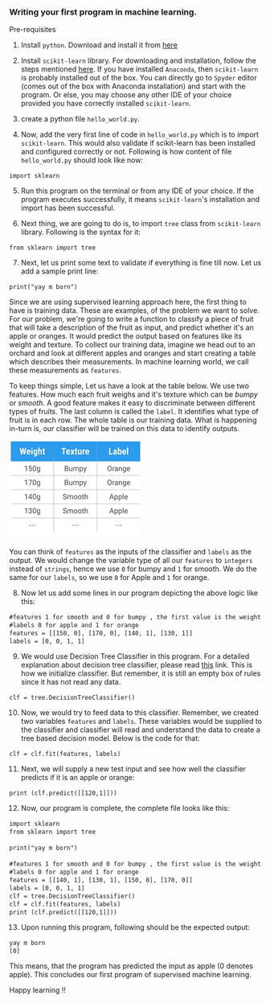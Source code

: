 
### Writing your first program in machine learning.

Pre-requisites
1.  Install `python`. Download and install it from [here](https://www.python.org/downloads/)
2. Install `scikit-learn` library. For downloading and installation, follow the steps mentioned [here](http://scikit-learn.org/stable/install.html). 
If you have installed `Anaconda`, then `scikit-learn` is probably installed out of the box. You can directly go to `Spyder` editor (comes out of the box with Anaconda installation) and start with the program. 
Or else, you may choose any other IDE of your choice provided you have correctly installed `scikit-learn`.

3. create a python file `hello_world.py`.

4. Now, add the very first line of code in `hello_world.py` which is to import `scikit-learn`. 
This would also validate if scikit-learn has been installed and configured correctly or not. 
Following is how content of file `hello_world.py` should look like now:
````
import sklearn
````

5. Run this program on the terminal or from any IDE of your choice. If the program executes successfully, it means `scikit-learn`'s installation and import has been successful.

6. Next thing, we are going to do is, to import `tree` class from `scikit-learn` library. Following is the syntax for it:
````
from sklearn import tree
````

7. Next, let us print some text to validate if everything is fine till now. Let us add a sample print line:
````
print("yay m born")
````

Since we are using supervised learning approach here, the first thing to have is training data. These are examples, of the problem we want to solve. 
For our problem, we're going to write a function to classify a piece of fruit that will take a description of the fruit as input, and predict whether it's an apple or oranges. It would predict the output based on features like its weight and texture.
To collect our training data, imagine we head out to an orchard and look at different apples and oranges and start creating a table which describes their measurements. In machine learning world, we call these measurements as `features`.

To keep things simple, Let us have a look at the table below. We use two features. How much each fruit weighs and it's texture which can be _bumpy_ or _smooth_. 
A good feature makes it easy to discriminate between different types of fruits. The last column is called the `label`. It identifies what type of fruit is in each row. The whole table is our training data. 
What is happening in-turn is, our classifier will be trained on this data to identify outputs.
      
      
  ![data](ml_hello_world.png)


You can think of `features` as the inputs of the classifier and `labels` as the output. We would change the variable type of all our `features` to `integers` instead of `strings`, 
hence we use `0` for bumpy and `1` for smooth. We do the same for our `labels`, so we use `0` for Apple and `1` for orange.

8. Now let us add some lines in our program depicting the above logic like this:
````
#features 1 for smooth and 0 for bumpy , the first value is the weight
#labels 0 for apple and 1 for orange
features = [[150, 0], [170, 0], [140, 1], [130, 1]]
labels = [0, 0, 1, 1]
````

9. We would use Decision Tree Classifier in this program. For a detailed explanation about decision tree classifier, please read [this](http://scikit-learn.org/stable/modules/generated/sklearn.tree.DecisionTreeClassifier.html) link. 
This is how we initialize classifier. But remember, it is still an empty box of rules since it has not read any data.
````
clf = tree.DecisionTreeClassifier()
````

10. Now, we would try to feed data to this classifier. Remember, we created two variables `features` and `labels`. 
These variables would be supplied to the classifier and classifier will read and understand the data to create a tree based decision model. 
Below is the code for that:
````
clf = clf.fit(features, labels)
````

11. Next, we will supply a new test input and see how well the classifier predicts if it is an apple or orange:
````
print (clf.predict([[120,1]]))
````

12. Now, our program is complete, the complete file looks like this:
````
import sklearn
from sklearn import tree

print("yay m born")

#features 1 for smooth and 0 for bumpy , the first value is the weight
#labels 0 for apple and 1 for orange
features = [[140, 1], [130, 1], [150, 0], [170, 0]]
labels = [0, 0, 1, 1]
clf = tree.DecisionTreeClassifier()
clf = clf.fit(features, labels)
print (clf.predict([[120,1]]))
````

13. Upon running this program, following should be the expected output:
````
yay m born
[0]
````

This means, that the program has predicted the input as apple (0 denotes apple). This concludes our first program of supervised machine learning.

Happy learning !!